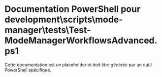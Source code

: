 # Documentation PowerShell pour development\scripts\mode-manager\tests\Test-ModeManagerWorkflowsAdvanced.ps1

Cette documentation est un placeholder et doit être générée par un outil PowerShell spécifique.
